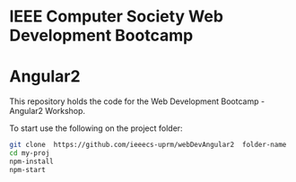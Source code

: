 # IEEE Computer Society Web Development Bootcamp
# Angular2

This repository holds the code for the Web Development Bootcamp - Angular2 Workshop. 

To start use the following on the project folder:

```bash
git clone  https://github.com/ieeecs-uprm/webDevAngular2  folder-name
cd my-proj
npm-install
npm-start
```

